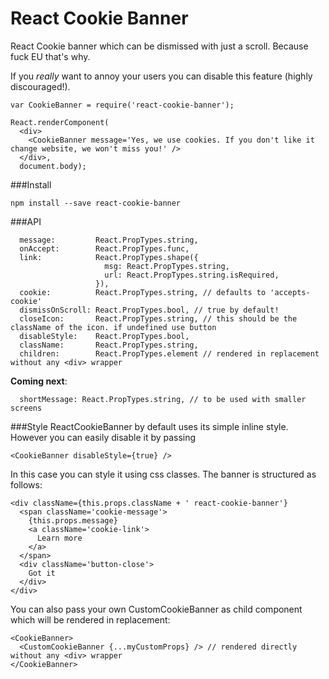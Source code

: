 # React Cookie Banner

React Cookie banner which can be dismissed with just a scroll. Because fuck EU that's why.

If you *really* want to annoy your users you can disable this feature (highly discouraged!).

```
var CookieBanner = require('react-cookie-banner');

React.renderComponent(
  <div>
    <CookieBanner message='Yes, we use cookies. If you don't like it change website, we won't miss you!' />
  </div>,
  document.body);
```

###Install
```
npm install --save react-cookie-banner
```



###API
```
  message:         React.PropTypes.string,
  onAccept:        React.PropTypes.func,
  link:            React.PropTypes.shape({
                     msg: React.PropTypes.string,
                     url: React.PropTypes.string.isRequired,
                   }),
  cookie:          React.PropTypes.string, // defaults to 'accepts-cookie'
  dismissOnScroll: React.PropTypes.bool, // true by default!
  closeIcon:       React.PropTypes.string, // this should be the className of the icon. if undefined use button
  disableStyle:    React.PropTypes.bool,
  className:       React.PropTypes.string,
  children:        React.PropTypes.element // rendered in replacement without any <div> wrapper
```
**Coming next**:
```
  shortMessage: React.PropTypes.string, // to be used with smaller screens
```

###Style
ReactCookieBanner by default uses its simple inline style. However you can easily disable it by passing
```
<CookieBanner disableStyle={true} />
```
In this case you can style it using css classes. The banner is structured as follows:
```
<div className={this.props.className + ' react-cookie-banner'}
  <span className='cookie-message'>
    {this.props.message}
    <a className='cookie-link'>
      Learn more
    </a>
  </span>
  <div className='button-close'>
    Got it
  </div>
</div>
```
You can also pass your own CustomCookieBanner as child component which will be rendered in replacement:
```
<CookieBanner>
  <CustomCookieBanner {...myCustomProps} /> // rendered directly without any <div> wrapper
</CookieBanner>
```
